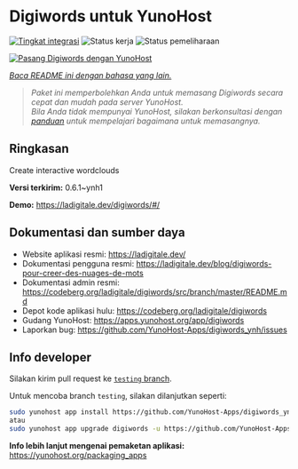 <!--
N.B.: README ini dibuat secara otomatis oleh <https://github.com/YunoHost/apps/tree/master/tools/readme_generator>
Ini TIDAK boleh diedit dengan tangan.
-->

# Digiwords untuk YunoHost

[![Tingkat integrasi](https://dash.yunohost.org/integration/digiwords.svg)](https://ci-apps.yunohost.org/ci/apps/digiwords/) ![Status kerja](https://ci-apps.yunohost.org/ci/badges/digiwords.status.svg) ![Status pemeliharaan](https://ci-apps.yunohost.org/ci/badges/digiwords.maintain.svg)

[![Pasang Digiwords dengan YunoHost](https://install-app.yunohost.org/install-with-yunohost.svg)](https://install-app.yunohost.org/?app=digiwords)

*[Baca README ini dengan bahasa yang lain.](./ALL_README.md)*

> *Paket ini memperbolehkan Anda untuk memasang Digiwords secara cepat dan mudah pada server YunoHost.*  
> *Bila Anda tidak mempunyai YunoHost, silakan berkonsultasi dengan [panduan](https://yunohost.org/install) untuk mempelajari bagaimana untuk memasangnya.*

## Ringkasan

Create interactive wordclouds

**Versi terkirim:** 0.6.1~ynh1

**Demo:** <https://ladigitale.dev/digiwords/#/>
## Dokumentasi dan sumber daya

- Website aplikasi resmi: <https://ladigitale.dev/>
- Dokumentasi pengguna resmi: <https://ladigitale.dev/blog/digiwords-pour-creer-des-nuages-de-mots>
- Dokumentasi admin resmi: <https://codeberg.org/ladigitale/digiwords/src/branch/master/README.md>
- Depot kode aplikasi hulu: <https://codeberg.org/ladigitale/digiwords>
- Gudang YunoHost: <https://apps.yunohost.org/app/digiwords>
- Laporkan bug: <https://github.com/YunoHost-Apps/digiwords_ynh/issues>

## Info developer

Silakan kirim pull request ke [`testing` branch](https://github.com/YunoHost-Apps/digiwords_ynh/tree/testing).

Untuk mencoba branch `testing`, silakan dilanjutkan seperti:

```bash
sudo yunohost app install https://github.com/YunoHost-Apps/digiwords_ynh/tree/testing --debug
atau
sudo yunohost app upgrade digiwords -u https://github.com/YunoHost-Apps/digiwords_ynh/tree/testing --debug
```

**Info lebih lanjut mengenai pemaketan aplikasi:** <https://yunohost.org/packaging_apps>
